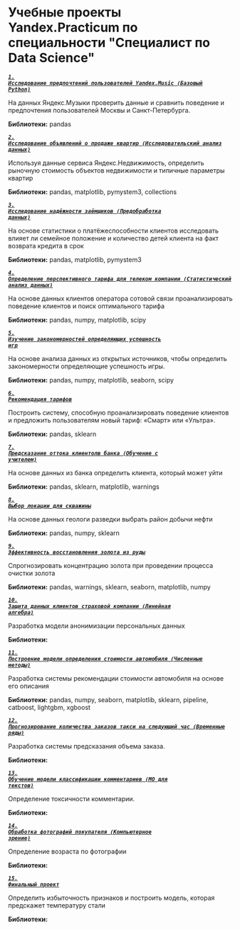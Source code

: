 # Учебные проекты Yandex.Practicum по специальности "Специалист по Data Science"

<code>[***1. Исследование предпочтений пользователей Yandex.Music (Базовый Python)***](https://github.com/Reijii-sar/yandexdc/blob/main/YandexMusic.ipynb)</code>  

На данных Яндекс.Музыки проверить данные и сравнить поведение и предпочтения пользователей Москвы и Санкт-Петербурга.

**Библиотеки:** pandas

<code>[***2. Исследование объявлений о продаже квартир (Исследовательский анализ данных)***](https://github.com/Reijii-sar/yandexdc/blob/main/real_estate.ipynb)</code>  

Используя данные сервиса Яндекс.Недвижимость, определить рыночную стоимость объектов недвижимости и типичные параметры квартир

**Библиотеки:** pandas, matplotlib, pymystem3, collections

<code>[***3. Исследование надёжности заёмщиков (Предобработка данных)***](https://github.com/Reijii-sar/yandexdc/blob/main/bank.ipynb)</code>  

На основе статистики о платёжеспособности клиентов исследовать влияет ли семейное положение и количество детей клиента на факт возврата кредита в срок

**Библиотеки:** pandas, matplotlib, pymystem3

<code>[***4. Определение перспективного тарифа для телеком компании (Статистический анализ данных)***](https://github.com/Reijii-sar/yandexdc/blob/main/megalain.ipynb)</code>

На основе данных клиентов оператора сотовой связи проанализировать поведение клиентов и поиск оптимального тарифа

**Библиотеки:** pandas, numpy, matplotlib, scipy

<code>[***5. Изучение закономерностей определяющих успешность игр***](https://github.com/Reijii-sar/yandexdc/blob/main/games.ipynb)</code>  

На основе анализа данных из открытых источников, чтобы определить закономерности определяющие успешность игры.

**Библиотеки:** pandas, numpy, matplotlib, seaborn, scipy

<code>[***6. Рекомендация тарифов***](https://github.com/Reijii-sar/yandexdc/blob/main/megalain2.ipynb)</code>  

Построить систему, способную проанализировать поведение клиентов и предложить пользователям новый тариф: «Смарт» или «Ультра».

**Библиотеки:** pandas, sklearn

<code>[***7. Предсказание оттока клиентолв банка (Обучение с учителем)***](https://github.com/Reijii-sar/yandexdc/blob/main/bank2.ipynb)</code>  

На основе данных из банка определить клиента, который может уйти

**Библиотеки:** pandas, sklearn, matplotlib, warnings

<code>[***8. Выбор локации для скважины***](https://github.com/Reijii-sar/yandexdc/blob/main/oil.ipynb)</code>  

На основе данных геологи разведки выбрать район добычи нефти

**Библиотеки:** pandas, numpy, sklearn  

<code>[***9. Эффективность восстановления золота из руды***](https://github.com/Reijii-sar/yandexdc/blob/main/gold.ipynb)</code>  

Спрогнозировать концентрацию золота при проведении процесса очистки золота

**Библиотеки:** pandas, warnings, sklearn, seaborn, matplotlib, numpy  

<code>[***10. Защита данных клиентов страховой компании (Линейная алгебра)***](https://github.com/Reijii-sar/yandexdc/blob/main/10.ipynb)</code>  

Разработка модели анонимизации персональных данных

**Библиотеки:** 

<code>[***11. Построение модели определения стоимости автомобиля (Численные методы)***](https://github.com/Reijii-sar/yandexdc/blob/main/cost_auto.ipynb)</code>  

Разработка системы рекомендации стоимости автомобиля на основе его описания

**Библиотеки:** pandas, numpy, seaborn, matplotlib, sklearn, pipeline, catboost, lightgbm, xgboost

<code>[***12. Прогнозирование количества заказов такси на следующий час (Временные ряды)***](https://github.com/Reijii-sar/yandexdc/blob/main/10.ipynb)</code>  

Разработка системы предсказания объема заказа.

**Библиотеки:** 

<code>[***13. Обучение модели классификации комментариев (МО для текстов)***](https://github.com/Reijii-sar/yandexdc/blob/main/10.ipynb)</code>  

Определение токсичности комментарии.

**Библиотеки:** 

<code>[***14. Обработка фотографий покупателя (Компьютерное зрение)***](https://github.com/Reijii-sar/yandexdc/blob/main/10.ipynb)</code>  

Определение возраста по фотографии

**Библиотеки:** 

<code>[***15. Финальный проект***](https://github.com/Reijii-sar/yandexdc/blob/main/10.ipynb)</code>  

Определить избыточность признаков и построить модель, которая предскажет температуру стали

**Библиотеки:**
